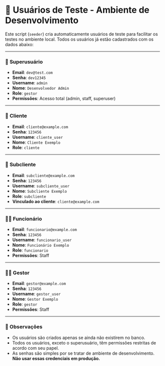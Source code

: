 # 👥 Usuários de Teste - Ambiente de Desenvolvimento

Este script (`seeder`) cria automaticamente usuários de teste para facilitar os testes no ambiente local. Todos os usuários já estão cadastrados com os dados abaixo:

---

### 🔐 **Superusuário**
- **Email**: `dev@test.com`  
- **Senha**: `dev12345`  
- **Username**: `admin`  
- **Nome**: `Desenvolvedor Admin`  
- **Role**: `gestor`  
- **Permissões**: Acesso total (admin, staff, superuser)

---

### 👤 **Cliente**
- **Email**: `cliente@example.com`  
- **Senha**: `123456`  
- **Username**: `cliente_user`  
- **Nome**: `Cliente Exemplo`  
- **Role**: `cliente`  

---

### 👤 **Subcliente**
- **Email**: `subcliente@example.com`  
- **Senha**: `123456`  
- **Username**: `subcliente_user`  
- **Nome**: `Subcliente Exemplo`  
- **Role**: `subcliente`  
- **Vinculado ao cliente**: `cliente@example.com`

---

### 🧑‍💼 **Funcionário**
- **Email**: `funcionario@example.com`  
- **Senha**: `123456`  
- **Username**: `funcionario_user`  
- **Nome**: `Funcionário Exemplo`  
- **Role**: `funcionario`  
- **Permissões**: Staff

---

### 🧑‍💼 **Gestor**
- **Email**: `gestor@example.com`  
- **Senha**: `123456`  
- **Username**: `gestor_user`  
- **Nome**: `Gestor Exemplo`  
- **Role**: `gestor`  
- **Permissões**: Staff

---

### 📌 Observações
- Os usuários são criados apenas se ainda não existirem no banco.
- Todos os usuários, exceto o superusuário, têm permissões restritas de acordo com seu papel.
- As senhas são simples por se tratar de ambiente de desenvolvimento. **Não usar essas credenciais em produção.**

